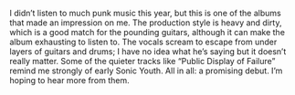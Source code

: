 I didn’t listen to much punk music this year, but this is one of the albums that made an impression on me. The production style is heavy and dirty, which is a good match for the pounding guitars, although it can make the album exhausting to listen to. The vocals scream to escape from under layers of guitars and drums; I have no idea what he’s saying but it doesn’t really matter. Some of the quieter tracks like “Public Display of Failure” remind me strongly of early Sonic Youth. All in all: a promising debut. I’m hoping to hear more from them.
